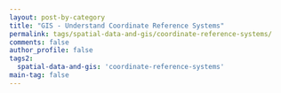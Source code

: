 ```yaml
---
layout: post-by-category
title: "GIS - Understand Coordinate Reference Systems"
permalink: tags/spatial-data-and-gis/coordinate-reference-systems/
comments: false
author_profile: false
tags2:
  spatial-data-and-gis: 'coordinate-reference-systems'
main-tag: false
---
```

